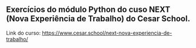 <H2>
Exercícios do módulo Python do cuso NEXT (Nova Experiência de Trabalho) do Cesar School.
</H2>

Link do curso: https://www.cesar.school/next-nova-experiencia-de-trabalho/